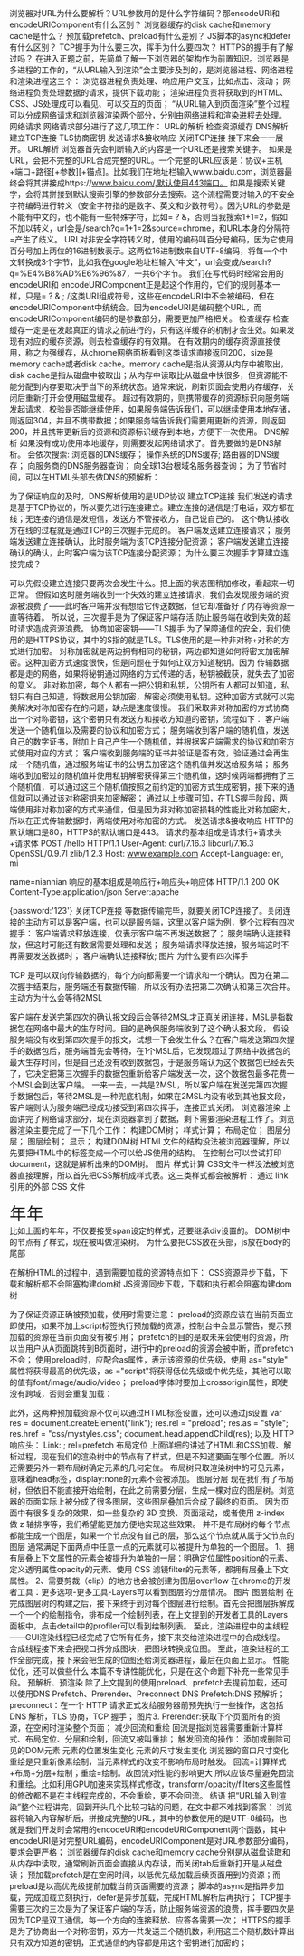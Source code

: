 浏览器对URL为什么要解析？URL参数用的是什么字符编码？那encodeURI和encodeURIComponent有什么区别？
浏览器缓存的disk cache和memory cache是什么？
预加载prefetch、preload有什么差别？
JS脚本的async和defer有什么区别？
TCP握手为什么要三次，挥手为什么要四次？
HTTPS的握手有了解过吗？
在进入正题之前，先简单了解一下浏览器的架构作为前置知识。浏览器是多进程的工作的，“从URL输入到渲染”会主要涉及到的，是浏览器进程、网络进程和渲染进程这三个：
浏览器进程负责处理、响应用户交互，比如点击、滚动；
网络进程负责处理数据的请求，提供下载功能；
渲染进程负责将获取到的HTML、CSS、JS处理成可以看见、可以交互的页面；
“从URL输入到页面渲染”整个过程可以分成网络请求和浏览器渲染两个部分，分别由网络进程和渲染进程去处理。
网络请求
网络请求部分进行了这几项工作：
URL的解析
检查资源缓存
DNS解析
建立TCP连接
TLS协商密钥
发送请求&接收响应
关闭TCP连接
接下来会一一展开。
URL解析
浏览器首先会判断输入的内容是一个URL还是搜索关键字。
如果是URL，会把不完整的URL合成完整的URL。一个完整的URL应该是：协议+主机+端口+路径[+参数][+锚点]。比如我们在地址栏输入www.baidu.com，浏览器最终会将其拼接成https://www.baidu.com/,默认使用443端口。
如果是搜索关键字，会将其拼接到默认搜索引擎的参数部分去搜索。这个流程需要对输入的不安全字符编码进行转义（安全字符指的是数字、英文和少数符号）。因为URL的参数是不能有中文的，也不能有一些特殊字符，比如= ? &，否则当我搜索1+1=2，假如不加以转义，url会是/search?q=1+1=2&source=chrome，和URL本身的分隔符=产生了歧义。
URL对非安全字符转义时，使用的编码叫百分号编码，因为它使用百分号加上两位的16进制数表示。这两位16进制数来自UTF-8编码，将每一个中文转换成3个字节，比如我在google地址栏输入“中文”，url会变成/search?q=%E4%B8%AD%E6%96%87，一共6个字节。
我们在写代码时经常会用的encodeURI和 encodeURIComponent正是起这个作用的，它们的规则基本一样，只是= ? & ; /这类URI组成符号，这些在encodeURI中不会被编码，但在encodeURIComponent中统统会。因为encodeURI是编码整个URL，而encodeURIComponent编码的是参数部分，需要更加严格把关。
检查缓存
检查缓存一定是在发起真正的请求之前进行的，只有这样缓存的机制才会生效。如果发现有对应的缓存资源，则去检查缓存的有效期。
在有效期内的缓存资源直接使用，称之为强缓存，从chrome网络面板看到这类请求直接返回200，size是memory cache或者disk cache。memory cache是指从资源从内存中被取出，disk cache是指从磁盘中被取出；从内存中读取比从磁盘中快很多，但资源能不能分配到内存要取决于当下的系统状态。通常来说，刷新页面会使用内存缓存，关闭后重新打开会使用磁盘缓存。
超过有效期的，则携带缓存的资源标识向服务端发起请求，校验是否能继续使用，如果服务端告诉我们，可以继续使用本地存储，则返回304，并且不携带数据；如果服务端告诉我们需要用更新的资源，则返回200，并且携带更新后的资源和资源标识缓存到本地，方便下一次使用。
DNS解析
如果没有成功使用本地缓存，则需要发起网络请求了。首先要做的是DNS解析。
会依次搜索:
浏览器的DNS缓存；
操作系统的DNS缓存;
路由器的DNS缓存；
向服务商的DNS服务器查询；
向全球13台根域名服务器查询；
为了节省时间，可以在HTML头部去做DNS的预解析：
<link rel="dns-prefetch" href="http://www.baidu.com" />
为了保证响应的及时，DNS解析使用的是UDP协议
建立TCP连接
我们发送的请求是基于TCP协议的，所以要先进行连接建立。建立连接的通信是打电话，双方都在线；无连接的通信是发短信，发送方不管接收方，自己说自己的。
这个确认接收方在线的过程就是通过TCP的三次握手完成的。
客户端发送建立连接请求；
服务端发送建立连接确认，此时服务端为该TCP连接分配资源；
客户端发送建立连接确认的确认，此时客户端为该TCP连接分配资源；
为什么要三次握手才算建立连接完成？

可以先假设建立连接只要两次会发生什么。把上面的状态图稍加修改，看起来一切正常。
但假如这时服务端收到一个失效的建立连接请求，我们会发现服务端的资源被浪费了——此时客户端并没有想给它传送数据，但它却准备好了内存等资源一直等待着。
所以说，三次握手是为了保证客户端存活,防止服务端在收到失效的超时请求造成资源浪费。
协商加密密钥——TLS握手
为了保障通信的安全，我们使用的是HTTPS协议，其中的S指的就是TLS。TLS使用的是一种非对称+对称的方式进行加密。
对称加密就是两边拥有相同的秘钥，两边都知道如何将密文加密解密。这种加密方式速度很快，但是问题在于如何让双方知道秘钥。因为 传输数据都是走的网络，如果将秘钥通过网络的方式传递的话，秘钥被截获，就失去了加密的意义。
非对称加密，每个人都有一把公钥和私钥，公钥所有人都可以知道，私钥只有自己知道，将数据用公钥加密，解密必须使用私钥。这种加密方式就可以完美解决对称加密存在的问题，缺点是速度很慢。
我们采取非对称加密的方式协商出一个对称密钥，这个密钥只有发送方和接收方知道的密钥，流程如下：
客户端发送一个随机值以及需要的协议和加密方式；
服务端收到客户端的随机值，发送自己的数字证书，附加上自己产生一个随机值，并根据客户端需求的协议和加密方式使用对应的方式；
客户端收到服务端的证书并验证是否有效，验证通过会再生成一个随机值，通过服务端证书的公钥去加密这个随机值并发送给服务端；
服务端收到加密过的随机值并使用私钥解密获得第三个随机值，这时候两端都拥有了三个随机值，可以通过这三个随机值按照之前约定的加密方式生成密钥，接下来的通信就可以通过该对称密钥来加密解密；
通过以上步骤可知，在TLS握手阶段，两端使用非对称加密的方式来通信，但是因为非对称加密损耗的性能比对称加密大，所以在正式传输数据时，两端使用对称加密的方式。
发送请求&接收响应
HTTP的默认端口是80，HTTPS的默认端口是443。
请求的基本组成是请求行+请求头+请求体
POST /hello HTTP/1.1
User-Agent: curl/7.16.3 libcurl/7.16.3 OpenSSL/0.9.7l zlib/1.2.3
Host: www.example.com
Accept-Language: en, mi

name=niannian
响应的基本组成是响应行+响应头+响应体
HTTP/1.1 200 OK
Content-Type:application/json
Server:apache

{password:'123'}
关闭TCP连接
等数据传输完毕，就要关闭TCP连接了。关闭连接的主动方可以是客户端，也可以是服务端，这里以客户端为例，整个过程有四次握手：
客户端请求释放连接，仅表示客户端不再发送数据了；
服务端确认连接释放，但这时可能还有数据需要处理和发送；
服务端请求释放连接，服务端这时不再需要发送数据时；
客户端确认连接释放;
图片
为什么要有四次挥手

TCP 是可以双向传输数据的，每个方向都需要一个请求和一个确认。因为在第二次握手结束后，服务端还有数据传输，所以没有办法把第二次确认和第三次合并。
主动方为什么会等待2MSL

客户端在发送完第四次的确认报文段后会等待2MSL才正真关闭连接，MSL是指数据包在网络中最大的生存时间。目的是确保服务端收到了这个确认报文段，
假设服务端没有收到第四次握手的报文，试想一下会发生什么？在客户端发送第四次握手的数据包后，服务端首先会等待，在1个MSL后，它发现超过了网络中数据包的最大生存时间，但是自己还没有收到数据包，于是服务端认为这个数据包已经丢失了，它决定把第三次握手的数据包重新给客户端发送一次，这个数据包最多花费一个MSL会到达客户端。
一来一去，一共是2MSL，所以客户端在发送完第四次握手数据包后，等待2MSL是一种兜底机制，如果在2MSL内没有收到其他报文段，客户端则认为服务端已经成功接受到第四次挥手，连接正式关闭。
浏览器渲染
上面讲完了网络请求部分，现在浏览器拿到了数据，剩下需要渲染进程工作了。浏览器渲染主要完成了一下几个工作：
构建DOM树；
样式计算；
布局定位；
图层分层；
图层绘制；
显示；
构建DOM树
HTML文件的结构没法被浏览器理解，所以先要把HTML中的标签变成一个可以给JS使用的结构。
在控制台可以尝试打印document，这就是解析出来的DOM树。
图片
样式计算
CSS文件一样没法被浏览器直接理解，所以首先把CSS解析成样式表。这三类样式都会被解析：
通过 link 引用的外部 CSS 文件
<style>标签内的样式
元素的 style 属性内嵌的 CSS
在控制台打印document.styleSheets，这就是解析出的样式表。
图片
利用这份样式表，我们可以计算出DOM树中每个节点的样式。之所以叫计算，是因为每个元素要继承其父元素的属性。
<style>
    span {
        color: red
    }
    div {
        font-size: 30px
    }
</style>
<div>
    <span>年年</span>
</div>
比如上面的年年，不仅要接受span设定的样式，还要继承div设置的。
DOM树中的节点有了样式，现在被叫做渲染树。
为什么要把CSS放在头部，js放在body的尾部

在解析HTML的过程中，遇到需要加载的资源特点如下：
CSS资源异步下载，下载和解析都不会阻塞构建dom树<link href='./style.css' rel='stylesheet'/>
JS资源同步下载，下载和执行都会阻塞构建dom树<script src='./index.js'/>
因为这样的特性，往往推荐将CSS样式表放在head头部，js文件放在body尾部，使得渲染能尽早开始。
CSS会阻塞HTML解析吗

上文提到页面渲染是渲染进程的任务，这个渲染进程中又细分为GUI渲染线程和JS线程。
解析HTML生成DOM树，解析CSS生成样式表以及后面去生成布局树、图层树都是由GUI渲染线程去完成的，这个线程可以一边解析HTML，一边解析CSS，这两个是不会冲突的，所以也提倡把CSS在头部引入。
但是在JS线程执行时，GUI渲染线程没有办法去解析HTML，这是因为JS可以操作DOM，如果两者同时进行可能引起冲突。如果这时JS去修改了样式，那此时CSS的解析和JS的执行也没法同时进行了，会先等CSS解析完成，再去执行JS，最后再去解析HTML。图片
从这个角度来看，CSS有可能阻塞HTML的解析。
预加载扫描器是什么

上面提到的外链资源，不论是同步加载JS还是异步加载CSS、图片等，都要到HTML解析到这个标签才能开始，这似乎不是一种很好的方式。实际上，从2008年开始，浏览器开始逐步实现了预加载扫描器：在拿到HTML文档的时候，先扫描整个文档，把CSS、JS、图片和web字体等提前下载。
js脚本引入时async和defer有什么差别

预加载扫描器解决了JS同步加载阻塞HTML解析的问题，但是我们还没有解决JS执行阻塞HTML解析的问题。所有有了async和defer属性。
没有 defer 或 async，浏览器会立即加载并执行指定的脚本
async 属性表示异步执行引入的 JavaScript，经加载好，就会开始执行
defer 属性表示延迟到DOM解析完成，再执行引入的 JS
图片
在加载多个JS脚本的时候，async是无顺序的执行，而defer是有顺序的执行
preload、prefetch有什么区别

之前提到过预加载扫描器，它能提前加载页面需要的资源，但这一功能只对特定写法的外链生效，并且我们没有办法按照自己的想法给重要的资源一个更高的优先级，所以有了preload和prefetch。
preload：以高优先级为当前页面加载资源；
prefetch：以低优先级为后面的页面加载未来需要的资源，只会在空闲时才去加载；
无论是preload还是prefetch，都只会加载，不会执行，如果预加载的资源被服务器设置了可以缓存cache-control那么会进入磁盘，反之只会被保存在内存中。
具体使用如下：
<head>
    <!-- 文件加载 -->
    <link rel="preload" href="main.js" as="script">
    <link rel="prefetch" href="news.js" as="script">
</head>

<body>
    <h1>hello world!</h1>
    <!-- 文件文件执行 -->
    <script src="main.js" defer></script>
</body>

为了保证资源正确被预加载，使用时需要注意：
preload的资源应该在当前页面立即使用，如果不加上script标签执行预加载的资源，控制台中会显示警告，提示预加载的资源在当前页面没有被引用；
prefetch的目的是取未来会使用的资源，所以当用户从A页面跳转到B页面时，进行中的preload的资源会被中断，而prefetch不会；
使用preload时，应配合as属性，表示该资源的优先级，使用 as="style" 属性将获得最高的优先级，as ="script"将获得低优先级或中优先级，其他可以取的值有font/image/audio/video；
preload字体时要加上crossorigin属性，即使没有跨域，否则会重复加载：
<link rel="preload href="font.woff" as="font" crossorigin>
此外，这两种预加载资源不仅可以通过HTML标签设置，还可以通过js设置
var res = document.createElement("link"); 
res.rel = "preload"; 
res.as = "style"; 
res.href = "css/mystyles.css"; 
document.head.appendChild(res); 
以及 HTTP 响应头：
Link: </uploads/images/pic.png>; rel=prefetch
布局定位
上面详细的讲述了HTML和CSS加载、解析过程，现在我们的渲染树中的节点有了样式，但是不知道要画在哪个位置。所以还需要另外一颗布局树确定元素的几何定位。
布局树只取渲染树中的可见元素，意味着head标签，display:none的元素不会被添加。
图层分层
现在我们有了布局树，但依旧不能直接开始绘制，在此之前需要分层，生成一棵对应的图层树。浏览器的页面实际上被分成了很多图层，这些图层叠加后合成了最终的页面。
因为页面中有很多复杂的效果，如一些复杂的 3D 变换、页面滚动，或者使用 z-index 做 z 轴排序等，我们希望能更加方便地实现这些效果。
并不是布局树的每个节点都能生成一个图层，如果一个节点没有自己的层，那么这个节点就从属于父节点的图层
通常满足下面两点中任意一点的元素就可以被提升为单独的一个图层。
1、拥有层叠上下文属性的元素会被提升为单独的一层：明确定位属性position的元素、定义透明属性opacity的元素、使用 CSS 滤镜filter的元素等，都拥有层叠上下文属性。
2、需要剪裁（clip）的地方也会被创建为图层overflow
在chrome的开发者工具：更多选项-更多工具-Layers可以看到图层的分层情况。
图片
图层绘制
在完成图层树的构建之后，接下来终于到对每个图层进行绘制。首先会把图层拆解成一个一个的绘制指令，排布成一个绘制列表，在上文提到的开发者工具的Layers面板中，点击detail中的profiler可以看到绘制列表。
至此，渲染进程中的主线程——GUI渲染线程已经完成了它所有任务，接下来交给渲染进程中的合成线程。
合成线程接下来会把视口拆分成图块，把图块转换成位图。
至此，渲染进程的工作全部完成，接下来会把生成的位图还给浏览器进程，最后在页面上显示。
性能优化，还可以做些什么
本篇不专讲性能优化，只是在这个命题下补充一些常见手段。
预解析、预渲染
除了上文提到的使用preload、prefetch去提前加载，还可以使用DNS Prefetch、Prerender、Preconnect
DNS Prefetch:DNS 预解析；
 <link rel="dns-prefetch" href="//fonts.googleapis.com">
preconnect：在一个 HTTP 请求正式发给服务器前预先执行一些操作，这包括 DNS 解析，TLS 协商，TCP 握手；
<link href="https://cdn.domain.com" rel="preconnect" crossorigin>
图片3. Prerender:获取下个页面所有的资源，在空闲时渲染整个页面；
<link rel="prerender" href="https://www.keycdn.com">
减少回流和重绘
回流是指浏览器需要重新计算样式、布局定位、分层和绘制，回流又被叫重排；
触发回流的操作：
添加或删除可见的DOM元素
元素的位置发生变化
元素的尺寸发生变化
浏览器的窗口尺寸变化
重绘是只重新像素绘制，当元素样式的改变不影响布局时触发。
回流=计算样式+布局+分层+绘制；重绘=绘制。故回流对性能的影响更大
所以应该尽量避免回流和重绘。比如利用GPU加速来实现样式修改，transform/opacity/filters这些属性的修改都不是在主线程完成的，不会重绘，更不会回流。
结语
把“URL输入到渲染”整个过程讲完，回到开头几个比较刁钻的问题，在文中都不难找到答案：
浏览器将输入内容解析后，拼接成完整的URL，其中的参数使用的是UTF-8编码，也就是我们开发时会常用的encodeURI和encodeURIComponent两个函数，其中encodeURI是对完整URL编码，encodeURIComponent是对URL参数部分编码，要求会更严格；
浏览器缓存的disk cache和memory cache分别是从磁盘读取和从内存中读取，通常刷新页面会直接从内存读，而关闭tab后重新打开是从磁盘读；
预加载prefetch是在空闲时间，以低优先级加载后续页面用到的资源；而preload是以高优先级提前加载当前页面需要的资源；
脚本的async是指异步加载，完成加载立刻执行，defer是异步加载，完成HTML解析后再执行；
TCP握手需要三次的三次是为了保证客户端的存活，防止服务端资源的浪费，挥手要四次是因为TCP是双工通信，每一个方向的连接释放、应答各需要一次；
HTTPS的握手是为了协商出一个对称密钥，双方一共发送三个随机数，利用这三个随机数计算出只有双方知道的密钥，正式通信的内容都是用这个密钥进行加密的；